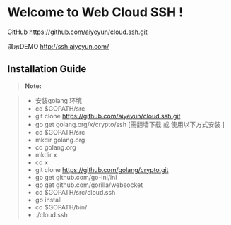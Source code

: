 Welcome to Web Cloud SSH !
===================

GitHub https://github.com/aiyeyun/cloud.ssh.git 

演示DEMO http://ssh.aiyeyun.com/

Installation Guide
-------------
> **Note:**

> - 安装golang 环境
> - cd $GOPATH/src
> - git clone https://github.com/aiyeyun/cloud.ssh.git
> - go get golang.org/x/crypto/ssh [需翻墙下载 或 使用以下方式安装 ]
> - cd $GOPATH/src
> - mkdir golang.org
> - cd golang.org
> - mkdir x
> - cd x
> - git clone https://github.com/golang/crypto.git
> - go get github.com/go-ini/ini
> - go get github.com/gorilla/websocket
> - cd $GOPATH/src/cloud.ssh
> - go install
> - cd $GOPATH/bin/
> - ./cloud.ssh